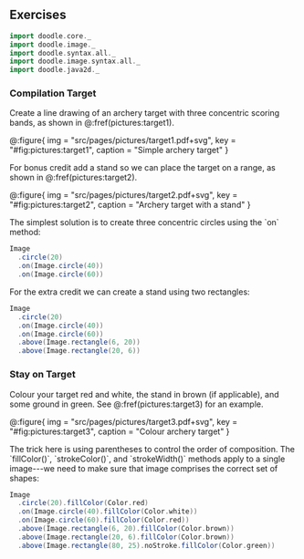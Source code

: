 ## Exercises

```scala mdoc:invisible
import doodle.core._
import doodle.image._
import doodle.syntax.all._
import doodle.image.syntax.all._
import doodle.java2d._
```

### Compilation Target

Create a line drawing of an archery target with three concentric scoring bands, as shown in @:fref(pictures:target1).

@:figure{ img = "src/pages/pictures/target1.pdf+svg", key = "#fig:pictures:target1", caption = "Simple archery target" }

For bonus credit add a stand so we can place the target on a range, as shown in @:fref(pictures:target2).

@:figure{ img = "src/pages/pictures/target2.pdf+svg", key = "#fig:pictures:target2", caption = "Archery target with a stand" }

<div class="solution">
The simplest solution is to create three concentric circles using the `on` method:

```scala mdoc:silent
Image
  .circle(20)
  .on(Image.circle(40))
  .on(Image.circle(60))
```

For the extra credit we can create a stand using two rectangles:

```scala mdoc:silent
Image
  .circle(20)
  .on(Image.circle(40))
  .on(Image.circle(60))
  .above(Image.rectangle(6, 20))
  .above(Image.rectangle(20, 6))
```
</div>


### Stay on Target

Colour your target red and white, the stand in brown (if applicable),
and some ground in green. See @:fref(pictures:target3) for an example.

@:figure{ img = "src/pages/pictures/target3.pdf+svg", key = "#fig:pictures:target3", caption = "Colour archery target" }

<div class="solution">
The trick here is using parentheses to control the order of composition.
The `fillColor()`, `strokeColor()`, and `strokeWidth()` methods
apply to a single image---we need to make sure that image
comprises the correct set of shapes:

```scala mdoc:silent
Image
  .circle(20).fillColor(Color.red)
  .on(Image.circle(40).fillColor(Color.white))
  .on(Image.circle(60).fillColor(Color.red))
  .above(Image.rectangle(6, 20).fillColor(Color.brown))
  .above(Image.rectangle(20, 6).fillColor(Color.brown))
  .above(Image.rectangle(80, 25).noStroke.fillColor(Color.green))
```
</div>
